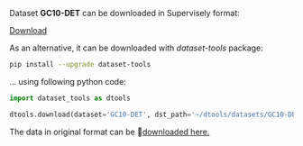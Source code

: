 Dataset **GC10-DET** can be downloaded in Supervisely format:

 [Download](https://assets.supervise.ly/supervisely-supervisely-assets-public/teams_storage/L/I/OE/eCmrVlWp164QdKO8SS8VxiAqHHKpd88Afrbap1qtbSnqvSIG3uz15lsz7CWnFk1hNlh9Fsn6Q2tLThzi4VT3tTk6D3m9DFjiyLTeA1gcOCJYOtuP2EMK2rAwa0rt.tar)

As an alternative, it can be downloaded with *dataset-tools* package:
``` bash
pip install --upgrade dataset-tools
```

... using following python code:
``` python
import dataset_tools as dtools

dtools.download(dataset='GC10-DET', dst_path='~/dtools/datasets/GC10-DET.tar')
```
The data in original format can be 🔗[downloaded here.](https://www.kaggle.com/datasets/alex000kim/gc10det/download?datasetVersionNumber=1)